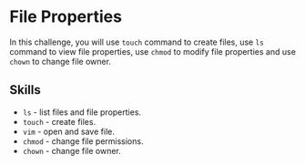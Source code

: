 # File Properties

In this challenge, you will use `touch` command to create files, use `ls` command to view file properties, use `chmod` to modify file properties and use `chown` to change file owner.

## Skills

- `ls` - list files and file properties.
- `touch` - create files.
- `vim` - open and save file.
- `chmod` - change file permissions.
- `chown` - change file owner.
